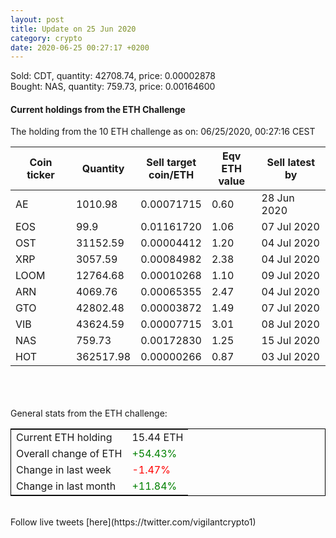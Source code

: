 ```yaml
---
layout: post
title: Update on 25 Jun 2020
category: crypto
date: 2020-06-25 00:27:17 +0200
---
```

<!-- Global site tag (gtag.js) - Google Analytics -->
<script async src="https://www.googletagmanager.com/gtag/js?id=UA-103831149-5"></script>
<script>
  window.dataLayer = window.dataLayer || [];
  function gtag(){dataLayer.push(arguments);}
  gtag('js', new Date());

  gtag('config', 'UA-103831149-5');
</script>
Sold: CDT, quantity:     42708.74, price:   0.00002878<br>Bought: NAS, quantity:       759.73, price:   0.00164600<br>

#### Current holdings from the ETH Challenge

The holding from the 10 ETH challenge as on: 06/25/2020, 00:27:16 CEST

|Coin ticker|Quantity|Sell target<br>coin/ETH|Eqv ETH<br>value|Sell latest by|
|-----------|--------|-----------|-----------|--------------|
AE|1010.98|  0.00071715|0.60|28 Jun 2020|
EOS|99.9|  0.01161720|1.06|07 Jul 2020|
OST|31152.59|  0.00004412|1.20|04 Jul 2020|
XRP|3057.59|  0.00084982|2.38|04 Jul 2020|
LOOM|12764.68|  0.00010268|1.10|09 Jul 2020|
ARN|4069.76|  0.00065355|2.47|04 Jul 2020|
GTO|42802.48|  0.00003872|1.49|07 Jul 2020|
VIB|43624.59|  0.00007715|3.01|08 Jul 2020|
NAS|759.73|  0.00172830|1.25|15 Jul 2020|
HOT|362517.98|  0.00000266|0.87|03 Jul 2020|

<br>
<br>
<br>
General stats from the ETH challenge:

<table style="border:1px solid black;margin-left:auto;margin-right:auto;">
	<tbody>
	<tr>
		<td>Current ETH holding</td>
		<td>     15.44 ETH</td>
	</tr>
	<tr>
		<td>Overall change of ETH</td>
		<td><font color="green">+54.43%</font></td>
	</tr>
	<tr>
		<td>Change in last week</td>
		<td><font color="red">-1.47%</font></td>
	</tr>
	<tr>
		<td>Change in last month</td>
		<td><font color="green">+11.84%</font></td>
	</tr>
	</tbody>
</table>

<br>
Follow live tweets [here](https://twitter.com/vigilantcrypto1)
<br>
<br>